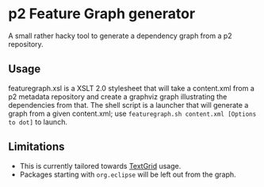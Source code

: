 # p2 Feature Graph generator

A small rather hacky tool to generate a dependency graph from a p2 repository.

## Usage

featuregraph.xsl is a XSLT 2.0 stylesheet that will take a content.xml from a
p2 metadata repository and create a graphviz graph illustrating the
dependencies from that. The shell script is a launcher that will generate a
graph from a given content.xml; use `featuregraph.sh content.xml [Options to
dot]` to launch.

## Limitations 

* This is currently tailored towards [TextGrid](http://www.textgrid.de/) usage.
* Packages starting with `org.eclipse` will be left out from the graph.
